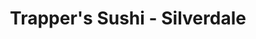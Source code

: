 ---
layout: place
title: "Trapper's Sushi - Silverdale"
permalink: /washington/silverdale/trapper-s-sushi-silverdale.html
stateAbbr: WA
stateName: Washington
cityName: Silverdale
place_id: ChIJ0YzWOFU7kFQRQiTZyJjO3Iw
photos:
  - name: >-
      places/ChIJ0YzWOFU7kFQRQiTZyJjO3Iw/photos/AUy1YQ1EI0g2n-nUiCIkIFQ1hJRV0Up521GJLz-5vADNUCpMEzv_AuWvhUh_y7FsIgL1OkTkDW3qsXMzHnmnvdP2WnNep_gEIWXzvxduRWOErjatq05aNFXunvxHgNJ3CK8NsIhY16LfUL_Wn04fu3v4mv5fHhJ_7zpQnuw1CvxA1q_dRzx7mqjBax_YNUvTolMaqRGtlyPHrBLt7Cps4NccJalcJVFC3Ly2w7tJB3uHBxfNjzOdJbYjMYJgDpQUh75fZr_aygoafGjquip7JvdXBHUOY2ELqdADTH6Rl3qFJCCBWgUCcEhwzKZ2IatrLS21C27WozyQKNU7d4IloyKWRCP62bZWFxxdfvDc5-8zf_vANcZjD-ToY1xgUTlPAENNKXDP2Jqf5WvIemPTkzpCYI00UQ7CB0YCNtjZzijkKxr5vrw
    widthPx: 3024
    heightPx: 4032
    authorAttributions:
      - displayName: Val Jesus Virgen
        uri: https://maps.google.com/maps/contrib/102784068821533925109
        photoUri: >-
          https://lh3.googleusercontent.com/a-/ALV-UjXiap1o-TWokt68sy55FSGkmh_xm0tCSd_H6lmYyxnvoug8gjxnlA=s100-p-k-no-mo
    flagContentUri: >-
      https://www.google.com/local/imagery/report/?cb_client=maps_api_places.places_api&image_key=!1e10!2sCIHM0ogKEICAgIDxmPLLpgE&hl=en-US
    googleMapsUri: >-
      https://www.google.com/maps/place//data=!3m4!1e2!3m2!1sCIHM0ogKEICAgIDxmPLLpgE!2e10!4m2!3m1!1s0x54903b5538d68cd1:0x8cdcce98c8d92442
  - name: >-
      places/ChIJ0YzWOFU7kFQRQiTZyJjO3Iw/photos/AUy1YQ1Y0eTBbH2Gwe3FHoXADa1GqCdPLjvZUg1V27SeIqgOhJp7Y5vPsmjaTzQL8G-z9fzcuds55knSeITZ_zaPPI8mbM8O79_YeP_DBZyD92I2Xjyqlhzid9O3bN39p0OyXLKQ0VcbOKnWEMD1UlmXZboLJHyrA1xQzKcZlSukSNemCT60ascknFqiU4RwFwKnE77afmwpqXKVid-DQWGUa6cV5rda9iE8aXmF36om3S5nOuMpi23lrCMKbbiT-dyuKazXyivFpAXGGJGyXnlf5rL0tFwW4CO-ozyuRLvW4KQvbw
    widthPx: 1188
    heightPx: 1186
    authorAttributions:
      - displayName: Trapper's Sushi - Silverdale
        uri: https://maps.google.com/maps/contrib/102308647307993880413
        photoUri: >-
          https://lh3.googleusercontent.com/a-/ALV-UjUlDReT_KtgItL6qLhU59KrTfhF36G17QBdcD6a38NaRghH5kg=s100-p-k-no-mo
    flagContentUri: >-
      https://www.google.com/local/imagery/report/?cb_client=maps_api_places.places_api&image_key=!1e10!2sAF1QipOZ9zkUnuDdRjpByg1YozI21_1XizKtFz2HFxiH&hl=en-US
    googleMapsUri: >-
      https://www.google.com/maps/place//data=!3m4!1e2!3m2!1sAF1QipOZ9zkUnuDdRjpByg1YozI21_1XizKtFz2HFxiH!2e10!4m2!3m1!1s0x54903b5538d68cd1:0x8cdcce98c8d92442
  - name: >-
      places/ChIJ0YzWOFU7kFQRQiTZyJjO3Iw/photos/AUy1YQ1rjEOuAPndl1SG6zxOZFCV3acOpAYxjY30KugZcBQrknMutxBC-yVCvDsCNIvegRhPuVl_Kunj7p86hOE7OHf5IhDwkGr5hKs0fApErlsQgEP6qYMLHt4_zJJ9UgJ9p46rJz4YnvtA46-ImNOetcu1EXniuZorMqPrxRi0tnnFc_8GyZcLM84jcDxNgg_CGte0bkwYZKOBe6XFRK9dv4H_rCqNNJwqMJERlmNyd_MQgGeBNIF-LgBD7smQbiwFaI6cXKJUZ-0pBbtm0it4Jdjt5CWXb1aXaKbNy4X8UhClmg
    widthPx: 1280
    heightPx: 720
    authorAttributions:
      - displayName: Trapper's Sushi - Silverdale
        uri: https://maps.google.com/maps/contrib/102308647307993880413
        photoUri: >-
          https://lh3.googleusercontent.com/a-/ALV-UjUlDReT_KtgItL6qLhU59KrTfhF36G17QBdcD6a38NaRghH5kg=s100-p-k-no-mo
    flagContentUri: >-
      https://www.google.com/local/imagery/report/?cb_client=maps_api_places.places_api&image_key=!1e10!2sAF1QipOfKeQfJlgGYC6AcFW6SAPHKkT83XRAh0wLo7S_&hl=en-US
    googleMapsUri: >-
      https://www.google.com/maps/place//data=!3m4!1e2!3m2!1sAF1QipOfKeQfJlgGYC6AcFW6SAPHKkT83XRAh0wLo7S_!2e10!4m2!3m1!1s0x54903b5538d68cd1:0x8cdcce98c8d92442
  - name: >-
      places/ChIJ0YzWOFU7kFQRQiTZyJjO3Iw/photos/AUy1YQ3xyNsnVphuOM7Ob6jJHA-ZkRJzwIjfJM_Dr49NSMNTIvXBSGC4IF_xVTriXMxQpXIJMoT3atJfOkP6YAwur407Oc9L7sJYFsgXvfnme9h7DFtfInWW6fnlq_JIwSjsSPUbh-7uJLI4rm1z-PcTnWMmW1u7UealXi_goDgpoWPV4lNsgh8A35SzRbImi6CrKYd-OUQKeBKyjP66BdRnDhFz6cfGX_CRy33mDHXbS592GP9PLokycbnukC_vuch-A9eFIhqc7stGuVvanoWSJpTz6NoYI3r0geBxl5j0q4tCIrBjiX1Lk3bBVGD6y-bY3mJ-byKmOBqIbf-qwfcXlTL5mQkKvLNvJFahvIfD8X2GKDK93tmQwlkoEo_oQVeJVBjMxpUCEDhsHbeeTkbo6qpMugzjEKM6Jd1A8tKK0LWw1A
    widthPx: 2992
    heightPx: 2992
    authorAttributions:
      - displayName: Muddaship
        uri: https://maps.google.com/maps/contrib/114891749262318529557
        photoUri: >-
          https://lh3.googleusercontent.com/a-/ALV-UjWIwZihSixbQ7J6e-qOdFaUpNT_Fz3LYE5VcAWEQaSGvU0ppMvC=s100-p-k-no-mo
    flagContentUri: >-
      https://www.google.com/local/imagery/report/?cb_client=maps_api_places.places_api&image_key=!1e10!2sCIHM0ogKEICAgIDXhrqZcw&hl=en-US
    googleMapsUri: >-
      https://www.google.com/maps/place//data=!3m4!1e2!3m2!1sCIHM0ogKEICAgIDXhrqZcw!2e10!4m2!3m1!1s0x54903b5538d68cd1:0x8cdcce98c8d92442
  - name: >-
      places/ChIJ0YzWOFU7kFQRQiTZyJjO3Iw/photos/AUy1YQ1U6yy1DfDBs1VcPMlZHFLCQYUcqxzUQ3dnAWTKgZYCrwiwNTN3JxqND0UCTkMBl0bnyHsw-as4W-7MGuHsOjwD4i4Pl6afpb2rw2yuLtP9TOzPBGU2iuIOy-VY1-NhJjXiIrdvBGlvO0U2nLJyhFDKawKnF7OYyQrm_v1iiZYFyCCtJcotTIevoRO0NFTRn-Znd9J-mjyCBkL6bcQ3WDIyKQoFnzWsFUVJ6RixITsX_labKnyTv6SlkAdJd2rwPpoBdDjzus90e7WeTDqIQXjmMKH6N5JCq0EreennhEV3PfXplXUi1IBi5rOl--5jtHdYJECMWnYt02UDBRMsBLAyyR0euOo2XNdnx_Gav5qf13_H1aSpL_CAynRTectL1tV7jhzJbpptWOyjGRHh7Iuj7b8hasMp3-QC69HJKUGccg
    widthPx: 2560
    heightPx: 1440
    authorAttributions:
      - displayName: Colette Coulter
        uri: https://maps.google.com/maps/contrib/103305103981484314865
        photoUri: >-
          https://lh3.googleusercontent.com/a-/ALV-UjXkm4qFn6QbJN1CLkX4j_Sst4JOKBaLBz7F3Hpql8GOvldmaWLt=s100-p-k-no-mo
    flagContentUri: >-
      https://www.google.com/local/imagery/report/?cb_client=maps_api_places.places_api&image_key=!1e10!2sCIHM0ogKEICAgICmqOOWPA&hl=en-US
    googleMapsUri: >-
      https://www.google.com/maps/place//data=!3m4!1e2!3m2!1sCIHM0ogKEICAgICmqOOWPA!2e10!4m2!3m1!1s0x54903b5538d68cd1:0x8cdcce98c8d92442
  - name: >-
      places/ChIJ0YzWOFU7kFQRQiTZyJjO3Iw/photos/AUy1YQ3sZIlBo1Pz40vI4SoUXUOEswYMQwYN2671uXRP6nnzpGzRNfxcaTQxwbg0iBJkg13CpML3fF6bbj3WoT3kBj1CRAIen0E163K9oUcp7deW94FzO4y-OeNDCNgdZN8L0qH_YjdbOLc4yxYTLSjIuDAS1y9uElX4V0ttD-vILlLvmHrZUoQ6z9ZEKSEVfGOpzq9TZkvEcbrLO_6_foPXaLnG_zNkAppopYw0DaGAYZEDA0_RUTnTKpxR0uYl7h0mVAml68iZ1tL1fnhBXVUpnijxBI9S4irQUUMVys74awr2T8TJ-iJX9lprOT7PMl2c8b0g2Smd65S5g5GO4SB4-4YZxeDWp5ODrmncuXL9Qn6EchVogyL3Ge4SssdDIxd9pijECH2W-zCHJihhTo8MW9HQCipHPFxVNrnFKGNFQlZwZGc
    widthPx: 3024
    heightPx: 4032
    authorAttributions:
      - displayName: L.C. Demetree
        uri: https://maps.google.com/maps/contrib/110752691703532794587
        photoUri: >-
          https://lh3.googleusercontent.com/a-/ALV-UjVRLW6X2eDZL-dbxrFsCME6cFC1e1bL1hbyJ4q-9V-3T9ZCv5HByA=s100-p-k-no-mo
    flagContentUri: >-
      https://www.google.com/local/imagery/report/?cb_client=maps_api_places.places_api&image_key=!1e10!2sCIHM0ogKEICAgIDT6J2BwwE&hl=en-US
    googleMapsUri: >-
      https://www.google.com/maps/place//data=!3m4!1e2!3m2!1sCIHM0ogKEICAgIDT6J2BwwE!2e10!4m2!3m1!1s0x54903b5538d68cd1:0x8cdcce98c8d92442
  - name: >-
      places/ChIJ0YzWOFU7kFQRQiTZyJjO3Iw/photos/AUy1YQ1sxWwpBPubw2vrMDfWJycK3p-eNSjm3iIv8QHibu4G57VF7KcU8SEQHaMfeRUshY68hDH_pPuluuPV8PNv4mIK0tqr1a90bjsy2pVmVa8O-9Jly_i6AnfbfAAvXss6hmmAVV2yom8Oubr18HY0O7-uZ8Lm73K335_79BhfqK1Mc1VEeOauOQ9zxlz_mh1HilAMwmDxFhZPEebRJWk0lIxCigBQCloPY7cBE23E-vIiwrIfURTcvT-BTFcM4zf2GHrC4oFF0kAfyEoe9yHDAqP9RBp29h17TLfX65LcWPLqdQkwQsaNvqpxPZD0uhsczOUlwEC-b0KOdEhiLasPtBagPLw1DPbnZNSd-obH_Su1PbWv7pJABtPNruFROZ1CbF4_wd3_rAxuYaJ3jI6F0paYqx_NAEu01mxGNHrhdfdMNpPD
    widthPx: 4032
    heightPx: 2268
    authorAttributions:
      - displayName: AJ Beeman
        uri: https://maps.google.com/maps/contrib/109931853269120809033
        photoUri: >-
          https://lh3.googleusercontent.com/a-/ALV-UjWFEuhR9iMK8hZsKgJo2YbdPOyZDQOirXphQEYE1XX9ZF60XJGp=s100-p-k-no-mo
    flagContentUri: >-
      https://www.google.com/local/imagery/report/?cb_client=maps_api_places.places_api&image_key=!1e10!2sCIHM0ogKEICAgIDTy9fv7QE&hl=en-US
    googleMapsUri: >-
      https://www.google.com/maps/place//data=!3m4!1e2!3m2!1sCIHM0ogKEICAgIDTy9fv7QE!2e10!4m2!3m1!1s0x54903b5538d68cd1:0x8cdcce98c8d92442
  - name: >-
      places/ChIJ0YzWOFU7kFQRQiTZyJjO3Iw/photos/AUy1YQ0vGf0fxxdkuhxGFtM2jJw27OII_RIB0q7G5V6z8SONXMnBgie0umGk_Ne-SOV4NQtqjcK6nXD2-jHRAHvv0tV8U4na3Ytv-U2IaqOUeXhwc42HVAd2tvjcAD00dIEki_FUdhQBVhuhmD3cLsJ0Pd52dhJzEBjLX0Vy8ZtQNBl0B3PtvDhd06x2Q6KcT8Hx9qTC4Y9-yJVx3fTgdNt04jhfkpgSjoOvmZ9LWyrPwrLRK325owTlHbTxuMNOhW47jFtKi2og4NzpSpbLE6esoSAH4XYyhNAR0diWl5mKyZvoPOqv-Vri4MK0ctMFJYc0fRx1AhB6iURwddtuR6eoCrzeR8ZQXR81rQWQjJlCsxhByT_BijmiLZ1UVH72tXv4R8EHN9npDdviouiDzRA2zA1mPErMWhId21d_C_cQ079_3HfY
    widthPx: 4000
    heightPx: 3000
    authorAttributions:
      - displayName: Awake A
        uri: https://maps.google.com/maps/contrib/103674306830568214265
        photoUri: >-
          https://lh3.googleusercontent.com/a-/ALV-UjW6fghOD4qHyYyEvsbtQywg1uL2WW3UBIMK6CoRMAaOyb6lvJwZaQ=s100-p-k-no-mo
    flagContentUri: >-
      https://www.google.com/local/imagery/report/?cb_client=maps_api_places.places_api&image_key=!1e10!2sCIHM0ogKEICAgMCwzI7NpgE&hl=en-US
    googleMapsUri: >-
      https://www.google.com/maps/place//data=!3m4!1e2!3m2!1sCIHM0ogKEICAgMCwzI7NpgE!2e10!4m2!3m1!1s0x54903b5538d68cd1:0x8cdcce98c8d92442
  - name: >-
      places/ChIJ0YzWOFU7kFQRQiTZyJjO3Iw/photos/AUy1YQ0oqpCy3G8whn-bVSFZdrZO8MLSyB5oIY7UgmBC4JLX_GXrhrqF1M10LsJzZMujzLhNJypIRVaOY2n8Q7uhrHS_etrfYBKysUq6lHXYGNuaXsfFbcIRyNCtjhuU8DR7kBQkzqT62WMS3QU83FyaGzDMz7Wiwv9LTk_N3VpsdyXxom3fehDxHwvG0XQtktG3_X7pgfoRr8z46mJ3qLh62_-aii4YA9xvJWR9YF72oK0REPnOdXj9ggLkV1yGLY_dXvJzzE9SvdSAEIoqkR_-SQx7JRaClgjY-WqMUMBJAf70YAXZKLUdVQCUPiD54BoSKRtgyGuE-gXDaCOV2qTaV7AyStNW3YP_lp4-upxztzkqslamwAdB1ofveyaP1cbmIagXuf69Dm11dYHmgN0zUcVbr_-Ogad3-g4Mn9RYAYy7sQ
    widthPx: 4800
    heightPx: 2617
    authorAttributions:
      - displayName: Laural Casal
        uri: https://maps.google.com/maps/contrib/113499889991136004929
        photoUri: >-
          https://lh3.googleusercontent.com/a-/ALV-UjUUJHxZSFJbrfKBc9YgBrFV9_pCJUaYWRgSpmYpk3-UHwyZh-9ohQ=s100-p-k-no-mo
    flagContentUri: >-
      https://www.google.com/local/imagery/report/?cb_client=maps_api_places.places_api&image_key=!1e10!2sCIHM0ogKEICAgICv-JudMQ&hl=en-US
    googleMapsUri: >-
      https://www.google.com/maps/place//data=!3m4!1e2!3m2!1sCIHM0ogKEICAgICv-JudMQ!2e10!4m2!3m1!1s0x54903b5538d68cd1:0x8cdcce98c8d92442
  - name: >-
      places/ChIJ0YzWOFU7kFQRQiTZyJjO3Iw/photos/AUy1YQ1FNOiBbsQZiH-uz0IV66RKXEc9Eq5Tud_VnF_Fo7VtQgtFLfN0bgFiMHn4Sl6Poml-gP68rdP0R0IAg4F35UVwY-Rq1K9l5teb01oVoq5NnW_PpGCGwmZqWluPj4dwJ23ZxMajuZpZGZRxF4iJc1HKWbYZo5lPyT4eO35GIMoFKZAKYpowNAGb854s7wQlFd6DlQLkijBBsvhSGzUDky3wjfSzOLggXIhUaj3JGi6cADVT1lCXkRc0vg505bo5ZoYGaG6BnHxGSFuJCUK4KgcJhAt_L_df6rtu_OmSRgZKKmQU_krPhSHHwmQNUeqZk-KdnQWUFv6ODAXluCmqO6-qGY5wLpwkP8yO-SwJmBIs92R9tOTegf2hQafHUIh3ZwnsDBaG1EJkwajdm27HlwDdUgqQDu08D1bR8nZi_KphPw
    widthPx: 3456
    heightPx: 4608
    authorAttributions:
      - displayName: Krissie Lynn JW
        uri: https://maps.google.com/maps/contrib/106499203760111627242
        photoUri: >-
          https://lh3.googleusercontent.com/a-/ALV-UjUIBUraz25SaBCVLahNVHL6PJ4GoeBk4t39qsC0BVCpIRYONAqXrw=s100-p-k-no-mo
    flagContentUri: >-
      https://www.google.com/local/imagery/report/?cb_client=maps_api_places.places_api&image_key=!1e10!2sCIHM0ogKEICAgICTsda3Uw&hl=en-US
    googleMapsUri: >-
      https://www.google.com/maps/place//data=!3m4!1e2!3m2!1sCIHM0ogKEICAgICTsda3Uw!2e10!4m2!3m1!1s0x54903b5538d68cd1:0x8cdcce98c8d92442
address: '11199 Pacific Crest Pl Suite #D110, Silverdale, WA 98383, USA'
street: '11199 Pacific Crest Pl Suite #D110'
city: Silverdale
state: WA
zip: '98383'
country: USA
neighborhood: null
latitude: '47.664667'
longitude: '-122.695077'
accessibility_options:
  wheelchairAccessibleParking: true
  wheelchairAccessibleEntrance: true
  wheelchairAccessibleRestroom: true
  wheelchairAccessibleSeating: true
business_status: OPERATIONAL
name: Trapper's Sushi - Silverdale
google_maps_links:
  directionsUri: >-
    https://www.google.com/maps/dir//''/data=!4m7!4m6!1m1!4e2!1m2!1m1!1s0x54903b5538d68cd1:0x8cdcce98c8d92442!3e0
  placeUri: https://maps.google.com/?cid=10150214815786280002
  writeAReviewUri: >-
    https://www.google.com/maps/place//data=!4m3!3m2!1s0x54903b5538d68cd1:0x8cdcce98c8d92442!12e1
  reviewsUri: >-
    https://www.google.com/maps/place//data=!4m4!3m3!1s0x54903b5538d68cd1:0x8cdcce98c8d92442!9m1!1b1
  photosUri: >-
    https://www.google.com/maps/place//data=!4m3!3m2!1s0x54903b5538d68cd1:0x8cdcce98c8d92442!10e5
primary_type: Sushi Restaurant
opening_hours:
  regular: null
  current: null
secondary_opening_hours:
  regular:
    weekdayDescriptions: null
    type: null
  current:
    weekdayDescriptions: null
    type: null
phone: null
price_level: null
price_range: null
rating: null
rating_count: 0
website: null
description: null
reviews: null
parking_options: null
payment_options: null
allow_dogs: null
curbside_pickup: null
delivery: null
dine_in: null
good_for_children: null
good_for_groups: null
good_for_sports: null
live_music: null
menu_for_children: null
outdoor_seating: null
reservable: null
restroom: null
serves_beer: null
serves_breakfast: null
serves_brunch: null
serves_cocktails: null
serves_coffee: null
serves_dinner: null
serves_dessert: null
serves_lunch: null
serves_vegetarian_food: null
serves_wine: null
takeout: null
slug: Trapper-s-Sushi-Silverdale

---